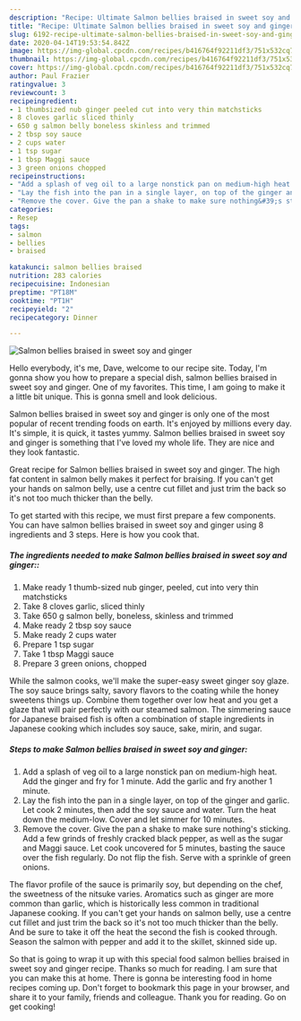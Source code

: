 ```yaml
---
description: "Recipe: Ultimate Salmon bellies braised in sweet soy and ginger"
title: "Recipe: Ultimate Salmon bellies braised in sweet soy and ginger"
slug: 6192-recipe-ultimate-salmon-bellies-braised-in-sweet-soy-and-ginger
date: 2020-04-14T19:53:54.842Z
image: https://img-global.cpcdn.com/recipes/b416764f92211df3/751x532cq70/salmon-bellies-braised-in-sweet-soy-and-ginger-recipe-main-photo.jpg
thumbnail: https://img-global.cpcdn.com/recipes/b416764f92211df3/751x532cq70/salmon-bellies-braised-in-sweet-soy-and-ginger-recipe-main-photo.jpg
cover: https://img-global.cpcdn.com/recipes/b416764f92211df3/751x532cq70/salmon-bellies-braised-in-sweet-soy-and-ginger-recipe-main-photo.jpg
author: Paul Frazier
ratingvalue: 3
reviewcount: 3
recipeingredient:
- 1 thumbsized nub ginger peeled cut into very thin matchsticks
- 8 cloves garlic sliced thinly
- 650 g salmon belly boneless skinless and trimmed
- 2 tbsp soy sauce
- 2 cups water
- 1 tsp sugar
- 1 tbsp Maggi sauce
- 3 green onions chopped
recipeinstructions:
- "Add a splash of veg oil to a large nonstick pan on medium-high heat. Add the ginger and fry for 1 minute. Add the garlic and fry another 1 minute."
- "Lay the fish into the pan in a single layer, on top of the ginger and garlic. Let cook 2 minutes, then add the soy sauce and water. Turn the heat down the medium-low. Cover and let simmer for 10 minutes."
- "Remove the cover. Give the pan a shake to make sure nothing&#39;s sticking. Add a few grinds of freshly cracked black pepper, as well as the sugar and Maggi sauce. Let cook uncovered for 5 minutes, basting the sauce over the fish regularly. Do not flip the fish. Serve with a sprinkle of green onions."
categories:
- Resep
tags:
- salmon
- bellies
- braised

katakunci: salmon bellies braised
nutrition: 283 calories
recipecuisine: Indonesian
preptime: "PT18M"
cooktime: "PT1H"
recipeyield: "2"
recipecategory: Dinner

---
```



![Salmon bellies braised in sweet soy and ginger](https://img-global.cpcdn.com/recipes/b416764f92211df3/751x532cq70/salmon-bellies-braised-in-sweet-soy-and-ginger-recipe-main-photo.jpg)

Hello everybody, it's me, Dave, welcome to our recipe site. Today, I'm gonna show you how to prepare a special dish, salmon bellies braised in sweet soy and ginger. One of my favorites. This time, I am going to make it a little bit unique. This is gonna smell and look delicious.

Salmon bellies braised in sweet soy and ginger is only one of the most popular of recent trending foods on earth. It's enjoyed by millions every day. It's simple, it is quick, it tastes yummy. Salmon bellies braised in sweet soy and ginger is something that I've loved my whole life. They are nice and they look fantastic.

Great recipe for Salmon bellies braised in sweet soy and ginger. The high fat content in salmon belly makes it perfect for braising. If you can&#39;t get your hands on salmon belly, use a centre cut fillet and just trim the back so it&#39;s not too much thicker than the belly.


To get started with this recipe, we must first prepare a few components. You can have salmon bellies braised in sweet soy and ginger using 8 ingredients and 3 steps. Here is how you cook that.

##### The ingredients needed to make Salmon bellies braised in sweet soy and ginger::

1. Make ready 1 thumb-sized nub ginger, peeled, cut into very thin matchsticks
1. Take 8 cloves garlic, sliced thinly
1. Take 650 g salmon belly, boneless, skinless and trimmed
1. Make ready 2 tbsp soy sauce
1. Make ready 2 cups water
1. Prepare 1 tsp sugar
1. Take 1 tbsp Maggi sauce
1. Prepare 3 green onions, chopped


While the salmon cooks, we&#39;ll make the super-easy sweet ginger soy glaze. The soy sauce brings salty, savory flavors to the coating while the honey sweetens things up. Combine them together over low heat and you get a glaze that will pair perfectly with our steamed salmon. The simmering sauce for Japanese braised fish is often a combination of staple ingredients in Japanese cooking which includes soy sauce, sake, mirin, and sugar. 

##### Steps to make Salmon bellies braised in sweet soy and ginger:

1. Add a splash of veg oil to a large nonstick pan on medium-high heat. Add the ginger and fry for 1 minute. Add the garlic and fry another 1 minute.
1. Lay the fish into the pan in a single layer, on top of the ginger and garlic. Let cook 2 minutes, then add the soy sauce and water. Turn the heat down the medium-low. Cover and let simmer for 10 minutes.
1. Remove the cover. Give the pan a shake to make sure nothing&#39;s sticking. Add a few grinds of freshly cracked black pepper, as well as the sugar and Maggi sauce. Let cook uncovered for 5 minutes, basting the sauce over the fish regularly. Do not flip the fish. Serve with a sprinkle of green onions.


The flavor profile of the sauce is primarily soy, but depending on the chef, the sweetness of the nitsuke varies. Aromatics such as ginger are more common than garlic, which is historically less common in traditional Japanese cooking. If you can&#39;t get your hands on salmon belly, use a centre cut fillet and just trim the back so it&#39;s not too much thicker than the belly. And be sure to take it off the heat the second the fish is cooked through. Season the salmon with pepper and add it to the skillet, skinned side up. 

So that is going to wrap it up with this special food salmon bellies braised in sweet soy and ginger recipe. Thanks so much for reading. I am sure that you can make this at home. There is gonna be interesting food in home recipes coming up. Don't forget to bookmark this page in your browser, and share it to your family, friends and colleague. Thank you for reading. Go on get cooking!
